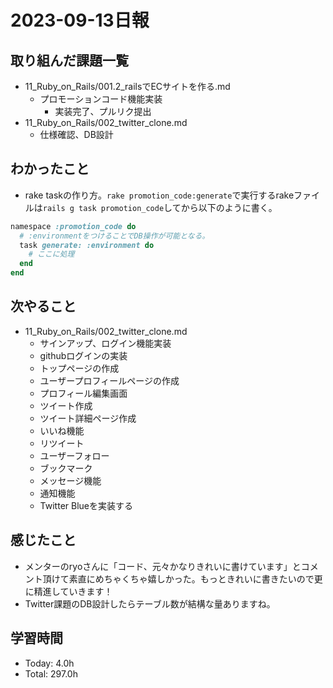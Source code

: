 # 2023-09-13日報

## 取り組んだ課題一覧
* 11_Ruby_on_Rails/001.2_railsでECサイトを作る.md
  * プロモーションコード機能実装
    * 実装完了、プルリク提出
* 11_Ruby_on_Rails/002_twitter_clone.md
  * 仕様確認、DB設計

## わかったこと
* rake taskの作り方。`rake promotion_code:generate`で実行するrakeファイルは`rails g task promotion_code`してから以下のように書く。
```rb
namespace :promotion_code do
  # :environmentをつけることでDB操作が可能となる。
  task generate: :environment do
    # ここに処理
  end
end
```

## 次やること
* 11_Ruby_on_Rails/002_twitter_clone.md
  * サインアップ、ログイン機能実装
  * githubログインの実装
  * トップページの作成
  * ユーザープロフィールページの作成
  * プロフィール編集画面
  * ツイート作成
  * ツイート詳細ページ作成
  * いいね機能
  * リツイート
  * ユーザーフォロー
  * ブックマーク
  * メッセージ機能
  * 通知機能
  * Twitter Blueを実装する

## 感じたこと
* メンターのryoさんに「コード、元々かなりきれいに書けています」とコメント頂けて素直にめちゃくちゃ嬉しかった。もっときれいに書きたいので更に精進していきます！
* Twitter課題のDB設計したらテーブル数が結構な量ありますね。
## 学習時間
* Today: 4.0h
* Total: 297.0h